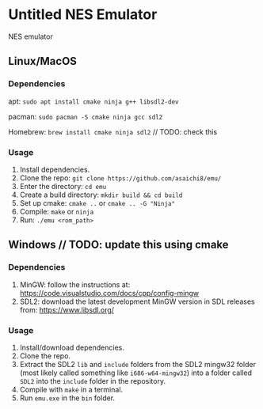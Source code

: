 Untitled NES Emulator
========================================================

NES emulator

Linux/MacOS
------------
### Dependencies
apt: ```sudo apt install cmake ninja g++ libsdl2-dev```

pacman: ```sudo pacman -S cmake ninja gcc sdl2```

Homebrew: ```brew install cmake ninja sdl2``` // TODO: check this

### Usage
1. Install dependencies.
2. Clone the repo: ```git clone https://github.com/asaichi8/emu/```
3. Enter the directory: ```cd emu```
4. Create a build directory: ```mkdir build && cd build```
5. Set up cmake: ```cmake ..``` or ```cmake .. -G "Ninja"```
5. Compile: ```make``` or ```ninja```
6. Run: ```./emu <rom_path>```


Windows // TODO: update this using cmake
------------
### Dependencies
1. MinGW: follow the instructions at: https://code.visualstudio.com/docs/cpp/config-mingw
2. SDL2: download the latest development MinGW version in SDL releases from: https://www.libsdl.org/

### Usage
1. Install/download dependencies.
2. Clone the repo.
3. Extract the SDL2 `lib` and `include` folders from the SDL2 mingw32 folder (most likely called something like `i686-w64-mingw32`) into a folder called `SDL2` into the `include` folder in the repository.
4. Compile with ```make``` in a terminal.
5. Run `emu.exe` in the `bin` folder.
